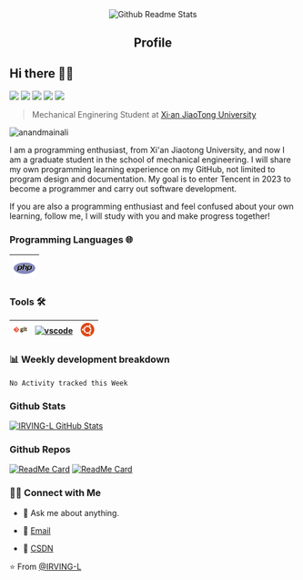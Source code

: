 <p align="center">
 <img width="100px" src="https://res.cloudinary.com/anuraghazra/image/upload/v1594908242/logo_ccswme.svg" align="center" alt="Github Readme Stats" />
 <h2 align="center">Profile</h2>
</p>

## Hi there 👋🤓
 <p>
  <img src="http://views.whatilearened.today/views/github/MartinYan623/views.svg"/>
  <a href="https://github.com/MartinYan623/"><img src="https://img.shields.io/github/followers/MartinYan623?color=%234CC61E&label=GitHub%20Followers%20%3A"/></a>
  <a href="https://github.com/MartinYan623/"><img src="https://badges.frapsoft.com/os/v2/open-source.svg?v=103"/></a>
  <a href="mailto:e0210398@u.nus.edu"><img src="https://img.shields.io/badge/Ask%20me-anything-1abc9c.svg"/></a>
  <img src="https://wakatime.com/badge/github/MartinYan623/My-Blog.svg"/>
 </p>

> Mechanical Enginering Student at [Xi·an JiaoTong University](http://www.xjtu.edu.cn/)


<img src="https://komarev.com/ghpvc/?username=anandmainali" alt="anandmainali" />

<div>
 <p>
I am a programming enthusiast, from Xi'an Jiaotong University, and now I am a graduate student in the school of mechanical engineering. I will share my own programming learning experience on my GitHub, not limited to program design and documentation. My goal is to enter Tencent in 2023 to become a programmer and carry out software development.

If you are also a programming enthusiast and feel confused about your own learning, follow me, I will study with you and make progress together!
</p>
</div>

### Programming Languages 🌐

|  [<img src="https://raw.githubusercontent.com/github/explore/80688e429a7d4ef2fca1e82350fe8e3517d3494d/topics/php/php.png" alt="C++" width="38">](https://php.net/) |
|---|
 
### Tools 🛠️

|  [<img src="https://raw.githubusercontent.com/github/explore/80688e429a7d4ef2fca1e82350fe8e3517d3494d/topics/git/git.png" alt="Git" width="24">](https://git-scm.com/) |   [<img src="https://upload.wikimedia.org/wikipedia/commons/thumb/2/2d/Visual_Studio_Code_1.18_icon.svg/1200px-Visual_Studio_Code_1.18_icon.svg.png" alt="vscode" width="24">](https://code.visualstudio.com/) | [<img src="https://raw.githubusercontent.com/github/explore/80688e429a7d4ef2fca1e82350fe8e3517d3494d/topics/ubuntu/ubuntu.png" alt="Ubuntu" width="24">](https://ubuntu.com/)   |
|---|---|---|
### 📊 Weekly development breakdown

<!--START_SECTION:waka-->
```text
No Activity tracked this Week
```
<!--END_SECTION:waka-->
  
### Github Stats

[![IRVING-L GitHub Stats](https://github-readme-stats.vercel.app/api?username=IRVING-L&show_icons=true&count_private=true)](https://github.com/IRVING-L)

### Github Repos

[![ReadMe Card](https://github-readme-stats.vercel.app/api/pin/?username=IRVING-L&repo=PackageTemplate&show_owner=true)](https://github.com/IRVING-L/Algorithm_fromBilibili)
[![ReadMe Card](https://github-readme-stats.vercel.app/api/pin/?username=IRVING-L&repo=PackageTemplate&show_owner=true)](https://github.com/IRVING-L/Algorithm4th-Cpp)

<h3> 🤝🏻 Connect with Me </h3>  

- 💬 Ask me about anything.  

- 📧 <a href="junlee_sky@foxmail.com">Email</a>  

- 📖 <a href = "https://blog.csdn.net/qq_42518941?spm=1001.2101.3001.5343">CSDN</a>



⭐️ From [@IRVING-L](https://github.com/IRVING-L)
